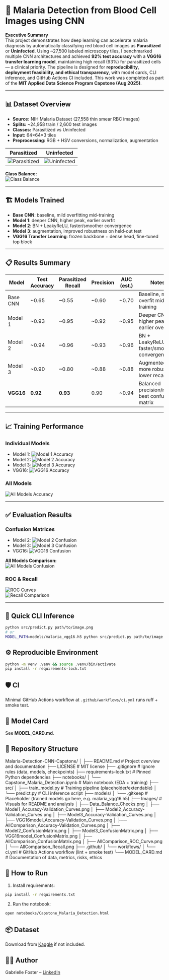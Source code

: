 # 🦠 Malaria Detection from Blood Cell Images using CNN

**Executive Summary**  
This project demonstrates how deep learning can accelerate malaria diagnosis by automatically classifying red blood cell images as **Parasitized** or **Uninfected**. Using ~27,500 labeled microscopy tiles, I benchmarked multiple CNN architectures and achieved **92% test accuracy** with a **VGG16 transfer learning model**, maintaining high recall (93%) for parasitized cells — a clinical priority. The pipeline is designed for **reproducibility, deployment feasibility, and ethical transparency**, with model cards, CLI inference, and GitHub Actions CI included. This work was completed as part of the **MIT Applied Data Science Program Capstone (Aug 2025)**.

---

## 📊 Dataset Overview

- **Source:** NIH Malaria Dataset (27,558 thin smear RBC images)  
- **Splits:** ~24,958 train / 2,600 test images  
- **Classes:** Parasitized vs Uninfected  
- **Input:** 64×64×3 tiles  
- **Preprocessing:** RGB + HSV conversions, normalization, augmentation  

| Parasitized | Uninfected |
|-------------|------------|
| ![Parasitized](Images/sample_parasitized.png) | ![Uninfected](Images/sample_uninfected.png) |

**Class Balance:**  
![Class Balance](Images/Data_Balance_Checks.png)

---

## 🏗️ Models Trained

- **Base CNN**: baseline, mild overfitting mid-training  
- **Model 1**: deeper CNN, higher peak, earlier overfit  
- **Model 2**: BN + LeakyReLU, faster/smoother convergence  
- **Model 3**: augmentation, improved robustness on held-out test  
- **VGG16 Transfer Learning**: frozen backbone + dense head, fine-tuned top block  

---

## 📋 Results Summary

| Model       | Test Accuracy | Parasitized Recall | Precision | AUC (est.) | Notes |
|-------------|---------------|--------------------|-----------|------------|-------|
| Base CNN    | ~0.65         | ~0.55              | ~0.60     | ~0.70      | Baseline, mild overfit mid-training |
| Model 1     | ~0.93         | ~0.95              | ~0.92     | ~0.95      | Deeper CNN, higher peak, earlier overfit |
| Model 2     | ~0.94         | ~0.96              | ~0.93     | ~0.96      | BN + LeakyReLU, faster/smoother convergence |
| Model 3     | ~0.90         | ~0.80              | ~0.88     | ~0.88      | Augmented, more robust but lower recall |
| **VGG16**   | **0.92**      | **0.93**           | 0.90      | ~0.94      | Balanced precision/recall, best confusion matrix |

---

## 📈 Training Performance

### Individual Models
- Model 1: ![Model 1 Accuracy](Images/Model1_Accuracy-Validation_Curves.png)  
- Model 2: ![Model 2 Accuracy](Images/Model2_Accuracy-Validation_Curves.png)  
- Model 3: ![Model 3 Accuracy](Images/Model3_Accuracy-Validation_Curves.png)  
- VGG16: ![VGG16 Accuracy](Images/VGG16model_Accuracy-Validation_Curves.png)

### All Models
![All Models Accuracy](Images/AllComparison_Accuracy-Validation_Curves.png)

---

## ✅ Evaluation Results

### Confusion Matrices
- Model 2: ![Model 2 Confusion](Images/Model2_ConfusionMatrix.png)  
- Model 3: ![Model 3 Confusion](Images/Model3_ConfusionMatrix.png)  
- VGG16: ![VGG16 Confusion](Images/VGG16model_ConfusionMatrix.png)

**All Models Comparison:**  
![All Models Confusion](Images/AllComparison_ConfusionMatrix.png)

### ROC & Recall
![ROC Curves](Images/AllComparison_ROC_Curve.png)  
![Recall Comparison](Images/AllComparison_Recall.png)

---

## 🔌 Quick CLI Inference
```bash
python src/predict.py path/to/image.png
# or
MODEL_PATH=models/malaria_vgg16.h5 python src/predict.py path/to/image.png
```

## ⚙️ Reproducible Environment
```bash
python -m venv .venv && source .venv/bin/activate
pip install -r requirements-lock.txt
```

## 🛡️ CI
Minimal GitHub Actions workflow at `.github/workflows/ci.yml` runs ruff + smoke test.

## 📑 Model Card
See **MODEL_CARD.md**.

## 📁 Repository Structure

Malaria-Detection-CNN-Capstone/
│
├── README.md # Project overview and documentation
├── LICENSE # MIT license
├── .gitignore # Ignore rules (data, models, checkpoints)
├── requirements-lock.txt # Pinned Python dependencies
├── notebooks/
│ └── Capstone_Malaria_Detection.ipynb # Main notebook (EDA + training)
├── src/
│ ├── train_model.py # Training pipeline (placeholder/extendable)
│ └── predict.py # CLI inference script
├── models/
│ └── .gitkeep # Placeholder (trained models go here, e.g. malaria_vgg16.h5)
├── Images/ # Visuals for README and analysis
│ ├── Data_Balance_Checks.png
│ ├── Model1_Accuracy-Validation_Curves.png
│ ├── Model2_Accuracy-Validation_Curves.png
│ ├── Model3_Accuracy-Validation_Curves.png
│ ├── VGG16model_Accuracy-Validation_Curves.png
│ ├── AllComparison_Accuracy-Validation_Curves.png
│ ├── Model2_ConfusionMatrix.png
│ ├── Model3_ConfusionMatrix.png
│ ├── VGG16model_ConfusionMatrix.png
│ ├── AllComparison_ConfusionMatrix.png
│ ├── AllComparison_ROC_Curve.png
│ └── AllComparison_Recall.png
├── .github/
│ └── workflows/
│ └── ci.yml # GitHub Actions workflow (lint + smoke test)
└── MODEL_CARD.md # Documentation of data, metrics, risks, ethics

## 🚀 How to Run
1. Install requirements:
```bash
pip install -r requirements.txt
```
2. Run the notebook:
```bash
open notebooks/Capstone_Malaria_Detection.html
```

## 📦 Dataset
Download from [Kaggle](https://www.kaggle.com/datasets/iarunava/cell-images-for-detecting-malaria) if not included.

## 👩‍🔬 Author
Gabrielle Foster – [LinkedIn](https://www.linkedin.com/in/gabriellefoster)
